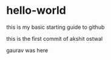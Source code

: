 # hello-world
this is my basic starting guide to github

this is the first commit of akshit ostwal

gaurav was here
